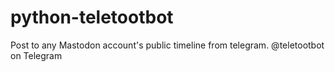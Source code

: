# python-teletootbot
Post to any Mastodon account's public timeline from telegram. @teletootbot on Telegram
